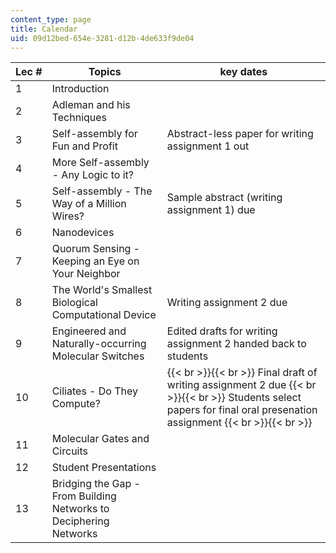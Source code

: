 ```yaml
---
content_type: page
title: Calendar
uid: 09d12bed-654e-3281-d12b-4de633f9de04
---
```


| Lec # | Topics | key dates |
| --- | --- | --- |
| 1 | Introduction |  |
| 2 | Adleman and his Techniques |  |
| 3 | Self-assembly for Fun and Profit | Abstract-less paper for writing assignment 1 out |
| 4 | More Self-assembly - Any Logic to it? |  |
| 5 | Self-assembly - The Way of a Million Wires? | Sample abstract (writing assignment 1) due |
| 6 | Nanodevices |  |
| 7 | Quorum Sensing - Keeping an Eye on Your Neighbor |  |
| 8 | The World's Smallest Biological Computational Device | Writing assignment 2 due |
| 9 | Engineered and Naturally-occurring Molecular Switches | Edited drafts for writing assignment 2 handed back to students |
| 10 | Ciliates - Do They Compute? |  {{< br >}}{{< br >}} Final draft of writing assignment 2 due {{< br >}}{{< br >}} Students select papers for final oral presenation assignment {{< br >}}{{< br >}}  |
| 11 | Molecular Gates and Circuits |  |
| 12 | Student Presentations |  |
| 13 | Bridging the Gap - From Building Networks to Deciphering Networks |